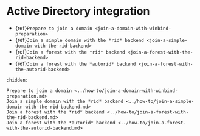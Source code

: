 # Active Directory integration

* {ref}`Prepare to join a domain <join-a-domain-with-winbind-preparation>`
* {ref}`Join a simple domain with the *rid* backend <join-a-simple-domain-with-the-rid-backend>`
* {ref}`Join a forest with the *rid* backend <join-a-forest-with-the-rid-backend>`
* {ref}`Join a forest with the *autorid* backend <join-a-forest-with-the-autorid-backend>`

```{toctree}
:hidden:

Prepare to join a domain <../how-to/join-a-domain-with-winbind-preparation.md>
Join a simple domain with the *rid* backend <../how-to/join-a-simple-domain-with-the-rid-backend.md>
Join a forest with the *rid* backend <../how-to/join-a-forest-with-the-rid-backend.md>
Join a forest with the *autorid* backend <../how-to/join-a-forest-with-the-autorid-backend.md>
```
